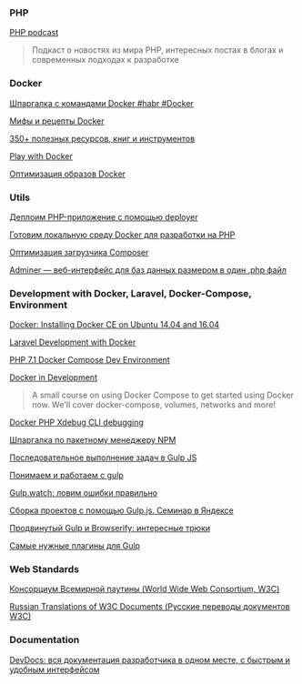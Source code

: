 ### PHP

[PHP podcast](https://5minphp.ru/)
> Подкаст о новостях из мира PHP,
> интересных постах в блогах
> и современных подходах к разработке

### Docker

[Шпаргалка с командами Docker #habr #Docker](https://habrahabr.ru/company/flant/blog/336654/)

[Мифы и рецепты Docker](https://habrahabr.ru/post/267441/)

[350+ полезных ресурсов, книг и инструментов](https://habrahabr.ru/company/1cloud/blog/275015/)

[Play with Docker](https://habrahabr.ru/company/flant/blog/334470/)

[Оптимизация образов Docker](https://habrahabr.ru/post/234829/)


### Utils

[Деплоим PHP-приложение с помощью deployer](https://phptoday.ru/post/deploim-php-prilozhenie-s-pomoshchyu-deployer)

[Готовим локальную среду Docker для разработки на PHP](https://phptoday.ru/post/gotovim-lokalnuyu-sredu-docker-dlya-razrabotki-na-php)

[Оптимизация загрузчика Composer](https://phptoday.ru/post/optimizaciya-zagruzchika-composer)

[Adminer — веб-интерфейс для баз данных размером в один .php файл](https://habrahabr.ru/post/268735/)


### Development with Docker, Laravel, Docker-Compose, Environment

[Docker: Installing Docker CE on Ubuntu 14.04 and 16.04](https://fabianlee.org/2017/03/07/docker-installing-docker-ce-on-ubuntu-14-04-and-16-04/)

[Laravel Development with Docker](https://kyleferg.com/laravel-development-with-docker/)

[PHP 7.1 Docker Compose Dev Environment](http://despairdrivendevelopment.com/php-71-docker-compose-dev-environment/)

[Docker in Development](https://serversforhackers.com/s/docker-in-development)
> A small course on using Docker Compose to get started using Docker now.
> We'll cover docker-compose, volumes, networks and more!

[Docker PHP Xdebug CLI debugging](https://sandro-keil.de/blog/2015/10/05/docker-php-xdebug-cli-debugging/)

[Шпаргалка по пакетному менеджеру NPM](https://habr.com/post/133363/)

[Последовательное выполнение задач в Gulp JS](https://habr.com/post/240485/)

[Понимаем и работаем с gulp](https://habr.com/post/344626/)

[Gulp.watch: ловим ошибки правильно](https://habr.com/post/259225/)

[Сборка проектов с помощью Gulp.js. Семинар в Яндексе](https://habr.com/company/yandex/blog/239993/)

[Продвинутый Gulp и Browserify: интересные трюки](https://habr.com/post/242379/)

[Самые нужные плагины для Gulp](https://habr.com/post/252745/)


### Web Standards

[Консорциум Всемирной паутины (World Wide Web Consortium, W3C)](https://ru.wikipedia.org/wiki/%D0%9A%D0%BE%D0%BD%D1%81%D0%BE%D1%80%D1%86%D0%B8%D1%83%D0%BC_%D0%92%D1%81%D0%B5%D0%BC%D0%B8%D1%80%D0%BD%D0%BE%D0%B9_%D0%BF%D0%B0%D1%83%D1%82%D0%B8%D0%BD%D1%8B)

[Russian Translations of W3C Documents (Русские переводы документов W3C)](https://www.w3.org/2005/11/Translations/Lists/ListLang-ru.html)

### Documentation

[DevDocs: вся документация разработчика в одном месте, с быстрым и удобным интерфейсом](https://habr.com/post/211436/)
